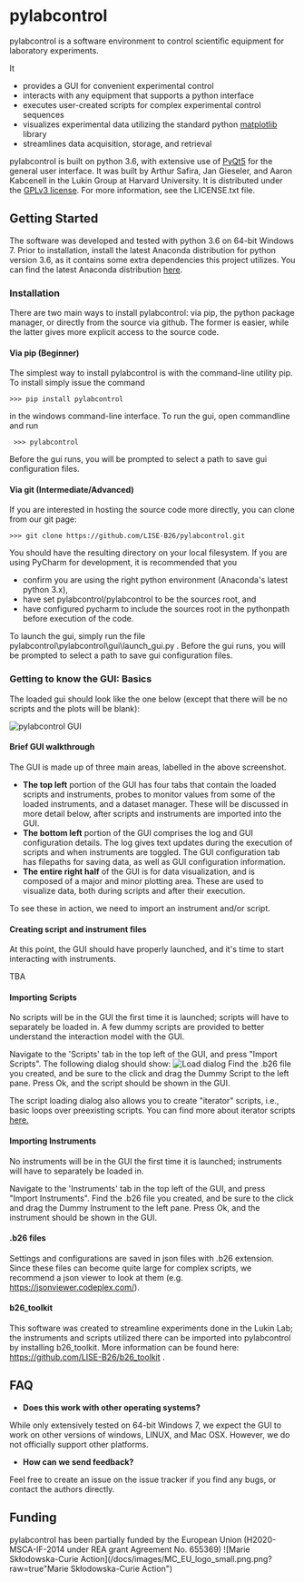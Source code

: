 # pylabcontrol
pylabcontrol is a software environment to control scientific equipment for laboratory experiments. 

It
+   provides a GUI for convenient experimental control
+	interacts with any equipment that supports a python interface
+	executes user-created scripts for complex experimental control sequences
+	visualizes experimental data utilizing the standard python [matplotlib](https://matplotlib.org/) library
+	streamlines data acquisition, storage, and retrieval 

pylabcontrol is built on python 3.6, with extensive use of [PyQt5](https://riverbankcomputing.com/software/pyqt/intro) for the general user interface.
It was built by Arthur Safira, Jan Gieseler, and Aaron Kabcenell in the Lukin Group at Harvard University. 
It is distributed under the [GPLv3 license](https://en.wikipedia.org/wiki/GNU_General_Public_License). For more information, see the LICENSE.txt file.

## Getting Started
The software was developed and tested with python 3.6 on 64-bit Windows 7. Prior to installation, install the latest 
Anaconda distribution for python version 3.6, as it contains some extra dependencies this project utilizes.
You can find the latest Anaconda distribution [here](https://www.continuum.io/downloads). 

### Installation
There are two main ways to install pylabcontrol: via pip, the python package manager, or directly from the source via
github. The former is easier, while the latter gives more explicit access to the source code.

#### Via pip (Beginner)
The simplest way to install pylabcontrol is with the command-line utility pip. To install simply issue the command

```>>> pip install pylabcontrol```

in the windows command-line interface. To run the gui, open commandline and run

``` >>> pylabcontrol```

Before the gui runs, you will be prompted to select a path to save gui configuration files.

#### Via git (Intermediate/Advanced)
If you are interested in hosting the source code more directly, you can clone from our git page:

```>>> git clone https://github.com/LISE-B26/pylabcontrol.git```

You should have the resulting directory on your local filesystem. If you are using PyCharm for development, 
it is recommended that you 
+ confirm you are using the right python environment (Anaconda's latest python 3.x),
+ have set pylabcontrol/pylabcontrol to be the sources root, and 
+ have configured pycharm to include the sources root in the pythonpath before execution of the code.

To launch the gui, simply run the file pylabcontrol\pylabcontrol\gui\launch_gui.py . Before the gui runs, you will be prompted to select a path to save gui configuration files.

### Getting to know the GUI: Basics
The loaded gui should look like the one below (except that there will be no scripts and the plots will be blank):

![pylabcontrol GUI](/docs/images/main_window.png?raw=true "pylabcontrol GUI")

#### Brief GUI walkthrough
The GUI is made up of three main areas, labelled in the above screenshot.
+ **The top left** portion of the GUI has four tabs that contain the loaded scripts and instruments, probes to monitor values from some of the loaded instruments, and a dataset manager.
These will be discussed in more detail below, after scripts and instruments are imported into the GUI.
+ **The bottom left** portion of the GUI comprises the log and GUI configuration details. The log gives text updates during the execution of scripts and when instruments
are toggled. The GUI configuration tab has filepaths for saving data, as well as GUI configuration information.
+ **The entire right half** of the GUI is for data visualization, and is composed of a major and minor plotting area. 
These are used to visualize data, both during scripts and after their execution.

To see these in action, we need to import an instrument and/or script.

#### Creating script and instrument files
At this point, the GUI should have properly launched, and it's time to start interacting with instruments.

TBA

#### Importing Scripts
No scripts will be in the GUI the first time it is launched; scripts will have to separately be loaded in.  A few 
dummy scripts are provided to better understand the interaction model with the GUI.

Navigate to the 'Scripts' tab in the top left of the GUI, and press "Import Scripts". The following dialog should show:
![Load dialog](/docs/images/load_dialog.png?raw=true "Load dialog")
Find the .b26 file you created, and be sure to the click and drag the Dummy Script to the left pane. Press Ok, and the script should be shown in the GUI. 

The script loading dialog also allows you to create "iterator" scripts, i.e., basic loops over preexisting scripts. You can find more about iterator scripts [here.](docs/iterator_scripts.md)

#### Importing Instruments
No instruments will be in the GUI the first time it is launched; instruments will have to separately be loaded in. 

Navigate to the 'Instruments' tab in the top left of the GUI, and press "Import Instruments". Find the .b26 file you created, 
and be sure to the click and drag the Dummy Instrument to the left pane. Press Ok, and the instrument should be shown in the GUI. 

#### .b26 files
Settings and configurations are saved in json files with .b26 extension.
Since these files can become quite large for complex scripts, we recommend a json viewer to look at them (e.g. https://jsonviewer.codeplex.com/).

#### b26_toolkit
This software was created to streamline experiments done in the Lukin Lab; 
the instruments and scripts utilized there can be imported into pylabcontrol by installing b26_toolkit. 
More information can be found here: https://github.com/LISE-B26/b26_toolkit .

## FAQ
+ **Does this work with other operating systems?**

While only extensively tested on 64-bit Windows 7, we expect the GUI to work on other versions of windows, LINUX, and Mac OSX.
However, we do not officially support other platforms.

+ **How can we send feedback?**

Feel free to create an issue on the issue tracker if you find any bugs, or contact the authors directly.

## Funding
pylabcontrol has been partially funded by the European Union (H2020-MSCA-IF-2014 under REA grant Agreement No. 655369)
![Marie Skłodowska-Curie Action](/docs/images/MC_EU_logo_small.png.png?raw=true"Marie Skłodowska-Curie Action")


